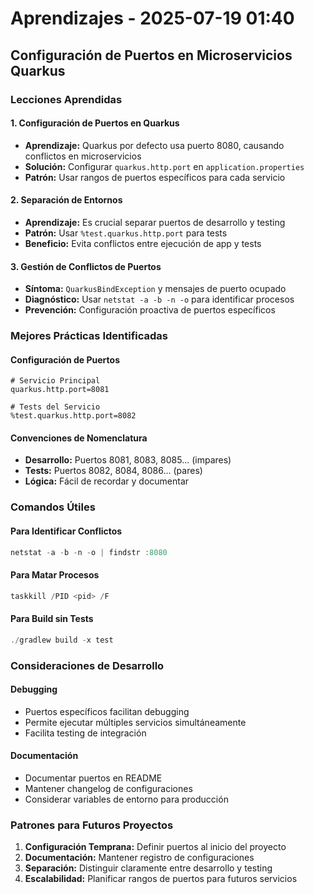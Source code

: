 # Aprendizajes - 2025-07-19 01:40

## Configuración de Puertos en Microservicios Quarkus

### Lecciones Aprendidas

#### 1. Configuración de Puertos en Quarkus
- **Aprendizaje:** Quarkus por defecto usa puerto 8080, causando conflictos en microservicios
- **Solución:** Configurar `quarkus.http.port` en `application.properties`
- **Patrón:** Usar rangos de puertos específicos para cada servicio

#### 2. Separación de Entornos
- **Aprendizaje:** Es crucial separar puertos de desarrollo y testing
- **Patrón:** Usar `%test.quarkus.http.port` para tests
- **Beneficio:** Evita conflictos entre ejecución de app y tests

#### 3. Gestión de Conflictos de Puertos
- **Síntoma:** `QuarkusBindException` y mensajes de puerto ocupado
- **Diagnóstico:** Usar `netstat -a -b -n -o` para identificar procesos
- **Prevención:** Configuración proactiva de puertos específicos

### Mejores Prácticas Identificadas

#### Configuración de Puertos
```properties
# Servicio Principal
quarkus.http.port=8081

# Tests del Servicio
%test.quarkus.http.port=8082
```

#### Convenciones de Nomenclatura
- **Desarrollo:** Puertos 8081, 8083, 8085... (impares)
- **Tests:** Puertos 8082, 8084, 8086... (pares)
- **Lógica:** Fácil de recordar y documentar

### Comandos Útiles

#### Para Identificar Conflictos
```powershell
netstat -a -b -n -o | findstr :8080
```

#### Para Matar Procesos
```powershell
taskkill /PID <pid> /F
```

#### Para Build sin Tests
```powershell
./gradlew build -x test
```

### Consideraciones de Desarrollo

#### Debugging
- Puertos específicos facilitan debugging
- Permite ejecutar múltiples servicios simultáneamente
- Facilita testing de integración

#### Documentación
- Documentar puertos en README
- Mantener changelog de configuraciones
- Considerar variables de entorno para producción

### Patrones para Futuros Proyectos

1. **Configuración Temprana:** Definir puertos al inicio del proyecto
2. **Documentación:** Mantener registro de configuraciones
3. **Separación:** Distinguir claramente entre desarrollo y testing
4. **Escalabilidad:** Planificar rangos de puertos para futuros servicios 